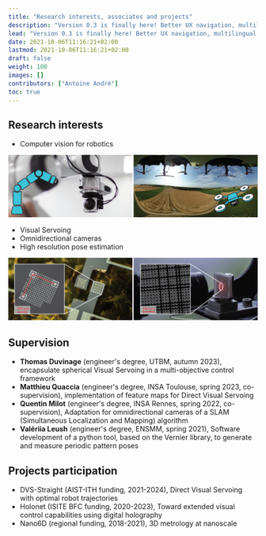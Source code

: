 ```yaml
---
title: "Research interests, associates and projects"
description: "Version 0.3 is finally here! Better UX navigation, multilingual and i18n support, versioned documentation support, dismissible global alert, Mermaid diagrams and visualizations, and more!"
lead: "Version 0.3 is finally here! Better UX navigation, multilingual and i18n support, versioned documentation support, dismissible global alert, Mermaid diagrams and visualizations, and more!"
date: 2021-10-06T11:16:21+02:00
lastmod: 2021-10-06T11:16:21+02:00
draft: false
weight: 100
images: []
contributors: ["Antoine André"]
toc: true
---
```


## Research interests

- Computer vision for robotics

![omniExample](omni_vision_examples.png)

- Visual Servoing
- Omnidirectional cameras
- High resolution pose estimation

![HighResPoseSensing](periodic_patterns_example.png)

## Supervision

- **Thomas Duvinage** (engineer's degree, UTBM, autumn 2023), encapsulate spherical Visual Servoing in a multi-objective control framework
- **Matthieu Quaccia** (engineer's degree, INSA Toulouse, spring 2023, co-supervision), implementation of feature maps for Direct Visual Servoing
- **Quentin Milot** (engineer's degree, INSA Rennes, spring 2022, co-supervision), Adaptation for omnidirectional cameras of a SLAM (Simultaneous Localization and Mapping) algorithm
- **Valériia Leush** (engineer's degree, ENSMM, spring 2021), Software development of a python tool, based on the Vernier library, to generate and measure periodic pattern poses

## Projects participation

- DVS-Straight (AIST-ITH funding, 2021-2024), Direct Visual Servoing with optimal robot trajectories
- Holonet (ISITE BFC funding, 2020-2023), Toward extended visual control capabilities using digital holography
- Nano6D (regional funding, 2018-2021), 3D metrology at nanoscale
